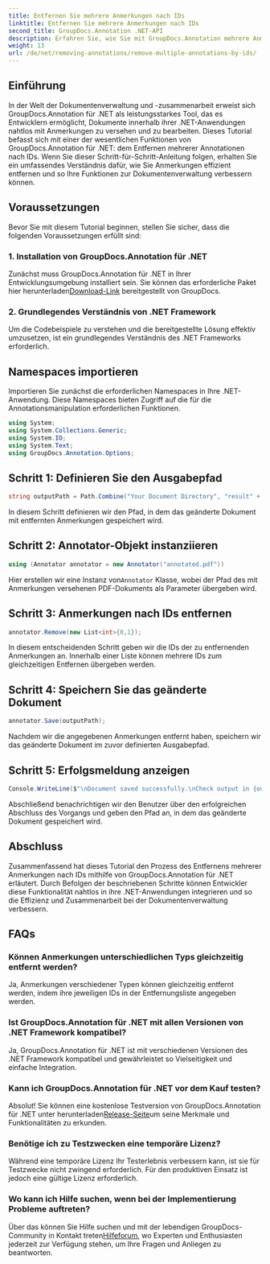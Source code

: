 ```yaml
---
title: Entfernen Sie mehrere Anmerkungen nach IDs
linktitle: Entfernen Sie mehrere Anmerkungen nach IDs
second_title: GroupDocs.Annotation .NET-API
description: Erfahren Sie, wie Sie mit GroupDocs.Annotation mehrere Anmerkungen nach IDs in .NET entfernen und so Ihre Dokumentenverwaltungsfunktionen mühelos verbessern.
weight: 13
url: /de/net/removing-annotations/remove-multiple-annotations-by-ids/
---
```

## Einführung
In der Welt der Dokumentenverwaltung und -zusammenarbeit erweist sich GroupDocs.Annotation für .NET als leistungsstarkes Tool, das es Entwicklern ermöglicht, Dokumente innerhalb ihrer .NET-Anwendungen nahtlos mit Anmerkungen zu versehen und zu bearbeiten. Dieses Tutorial befasst sich mit einer der wesentlichen Funktionen von GroupDocs.Annotation für .NET: dem Entfernen mehrerer Annotationen nach IDs. Wenn Sie dieser Schritt-für-Schritt-Anleitung folgen, erhalten Sie ein umfassendes Verständnis dafür, wie Sie Anmerkungen effizient entfernen und so Ihre Funktionen zur Dokumentenverwaltung verbessern können.
## Voraussetzungen
Bevor Sie mit diesem Tutorial beginnen, stellen Sie sicher, dass die folgenden Voraussetzungen erfüllt sind:
### 1. Installation von GroupDocs.Annotation für .NET
 Zunächst muss GroupDocs.Annotation für .NET in Ihrer Entwicklungsumgebung installiert sein. Sie können das erforderliche Paket hier herunterladen[Download-Link](https://releases.groupdocs.com/annotation/net/) bereitgestellt von GroupDocs.
### 2. Grundlegendes Verständnis von .NET Framework
Um die Codebeispiele zu verstehen und die bereitgestellte Lösung effektiv umzusetzen, ist ein grundlegendes Verständnis des .NET Frameworks erforderlich.

## Namespaces importieren
Importieren Sie zunächst die erforderlichen Namespaces in Ihre .NET-Anwendung. Diese Namespaces bieten Zugriff auf die für die Annotationsmanipulation erforderlichen Funktionen.
```csharp
using System;
using System.Collections.Generic;
using System.IO;
using System.Text;
using GroupDocs.Annotation.Options;
```

## Schritt 1: Definieren Sie den Ausgabepfad
```csharp
string outputPath = Path.Combine("Your Document Directory", "result" + Path.GetExtension("input.pdf"));
```
In diesem Schritt definieren wir den Pfad, in dem das geänderte Dokument mit entfernten Anmerkungen gespeichert wird.
## Schritt 2: Annotator-Objekt instanziieren
```csharp
using (Annotator annotator = new Annotator("annotated.pdf"))
```
 Hier erstellen wir eine Instanz von`Annotator` Klasse, wobei der Pfad des mit Anmerkungen versehenen PDF-Dokuments als Parameter übergeben wird.
## Schritt 3: Anmerkungen nach IDs entfernen
```csharp
annotator.Remove(new List<int>{0,1});
```
In diesem entscheidenden Schritt geben wir die IDs der zu entfernenden Anmerkungen an. Innerhalb einer Liste können mehrere IDs zum gleichzeitigen Entfernen übergeben werden.
## Schritt 4: Speichern Sie das geänderte Dokument
```csharp
annotator.Save(outputPath);
```
Nachdem wir die angegebenen Anmerkungen entfernt haben, speichern wir das geänderte Dokument im zuvor definierten Ausgabepfad.
## Schritt 5: Erfolgsmeldung anzeigen
```csharp
Console.WriteLine($"\nDocument saved successfully.\nCheck output in {outputPath}.");
```
Abschließend benachrichtigen wir den Benutzer über den erfolgreichen Abschluss des Vorgangs und geben den Pfad an, in dem das geänderte Dokument gespeichert wird.

## Abschluss
Zusammenfassend hat dieses Tutorial den Prozess des Entfernens mehrerer Anmerkungen nach IDs mithilfe von GroupDocs.Annotation für .NET erläutert. Durch Befolgen der beschriebenen Schritte können Entwickler diese Funktionalität nahtlos in ihre .NET-Anwendungen integrieren und so die Effizienz und Zusammenarbeit bei der Dokumentenverwaltung verbessern.
## FAQs
### Können Anmerkungen unterschiedlichen Typs gleichzeitig entfernt werden?
Ja, Anmerkungen verschiedener Typen können gleichzeitig entfernt werden, indem ihre jeweiligen IDs in der Entfernungsliste angegeben werden.
### Ist GroupDocs.Annotation für .NET mit allen Versionen von .NET Framework kompatibel?
Ja, GroupDocs.Annotation für .NET ist mit verschiedenen Versionen des .NET Framework kompatibel und gewährleistet so Vielseitigkeit und einfache Integration.
### Kann ich GroupDocs.Annotation für .NET vor dem Kauf testen?
 Absolut! Sie können eine kostenlose Testversion von GroupDocs.Annotation für .NET unter herunterladen[Release-Seite](https://releases.groupdocs.com/)um seine Merkmale und Funktionalitäten zu erkunden.
### Benötige ich zu Testzwecken eine temporäre Lizenz?
Während eine temporäre Lizenz Ihr Testerlebnis verbessern kann, ist sie für Testzwecke nicht zwingend erforderlich. Für den produktiven Einsatz ist jedoch eine gültige Lizenz erforderlich.
### Wo kann ich Hilfe suchen, wenn bei der Implementierung Probleme auftreten?
 Über das können Sie Hilfe suchen und mit der lebendigen GroupDocs-Community in Kontakt treten[Hilfeforum](https://forum.groupdocs.com/c/annotation/10), wo Experten und Enthusiasten jederzeit zur Verfügung stehen, um Ihre Fragen und Anliegen zu beantworten.